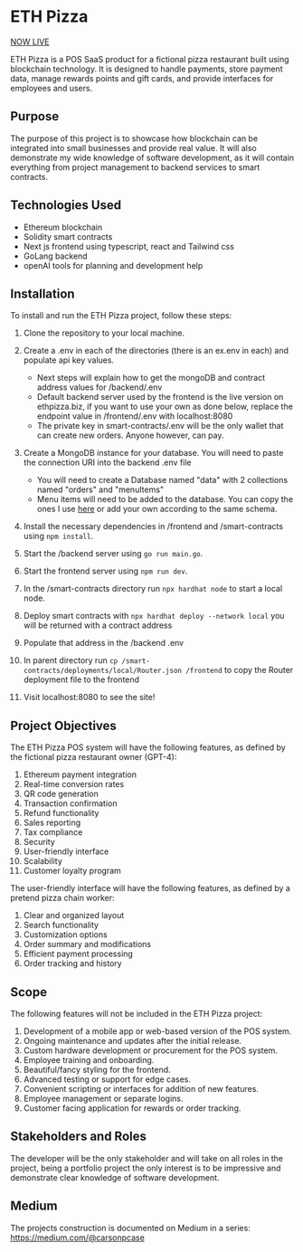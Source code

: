 # ETH Pizza

[NOW LIVE](https://ethpizza.biz)


ETH Pizza is a POS SaaS product for a fictional pizza restaurant built using blockchain technology. It is designed to handle payments, store payment data, manage rewards points and gift cards, and provide interfaces for employees and users.

## Purpose

The purpose of this project is to showcase how blockchain can be integrated into small businesses and provide real value. It will also demonstrate my wide knowledge of software development, as it will contain everything from project management to backend services to smart contracts.

## Technologies Used

- Ethereum blockchain
- Solidity smart contracts
- Next js frontend using typescript, react and Tailwind css
- GoLang backend
- openAI tools for planning and development help

## Installation

To install and run the ETH Pizza project, follow these steps:

1. Clone the repository to your local machine.
2. Create a .env in each of the directories (there is an ex.env in each) and populate api key values.
    - Next steps will explain how to get the mongoDB and contract address values for /backend/.env
    - Default backend server used by the frontend is the live version on ethpizza.biz, if you want to use your own as done below, replace the endpoint value in /frontend/.env with localhost:8080
    - The private key in smart-contracts/.env will be the only wallet that can create new orders. Anyone however, can pay.

3. Create a MongoDB instance for your database. You will need to paste the connection URI into the backend .env file
    - You will need to create a Database named "data" with 2 collections named "orders" and "menuItems"
    - Menu items will need to be added to the database. You can copy the ones I use [here](https://ethpizza.biz/backend/menuItems) or add your own according to the same schema.
4. Install the necessary dependencies in /frontend and /smart-contracts using `npm install`.
5. Start the /backend server using `go run main.go`.
6. Start the frontend server using `npm run dev`.
7. In the /smart-contracts directory run `npx hardhat node` to start a local node.
8. Deploy smart contracts with `npx hardhat deploy --network local` you will be returned with a contract address
9. Populate that address in the /backend .env
10. In parent directory run `cp /smart-contracts/deployments/local/Router.json /frontend` to copy the Router deployment file to the frontend
11. Visit localhost:8080 to see the site!

## Project Objectives

The ETH Pizza POS system will have the following features, as defined by the fictional pizza restaurant owner (GPT-4):

1. Ethereum payment integration
2. Real-time conversion rates
3. QR code generation
4. Transaction confirmation
5. Refund functionality
6. Sales reporting
7. Tax compliance
8. Security
9. User-friendly interface
11. Scalability
12. Customer loyalty program

The user-friendly interface will have the following features, as defined by a pretend pizza chain worker:

1. Clear and organized layout
2. Search functionality
3. Customization options
4. Order summary and modifications
5. Efficient payment processing
6. Order tracking and history

## Scope

The following features will not be included in the ETH Pizza project:

1. Development of a mobile app or web-based version of the POS system.
2. Ongoing maintenance and updates after the initial release.
3. Custom hardware development or procurement for the POS system.
4. Employee training and onboarding.
5. Beautiful/fancy styling for the frontend.
6. Advanced testing or support for edge cases.
7. Convenient scripting or interfaces for addition of new features.
8. Employee management or separate logins.
9. Customer facing application for rewards or order tracking.

## Stakeholders and Roles

The developer will be the only stakeholder and will take on all roles in the project, being a portfolio project the only interest is to be impressive and demonstrate clear knowledge of software development.

## Medium
The projects construction is documented on Medium in a series:
https://medium.com/@carsonpcase